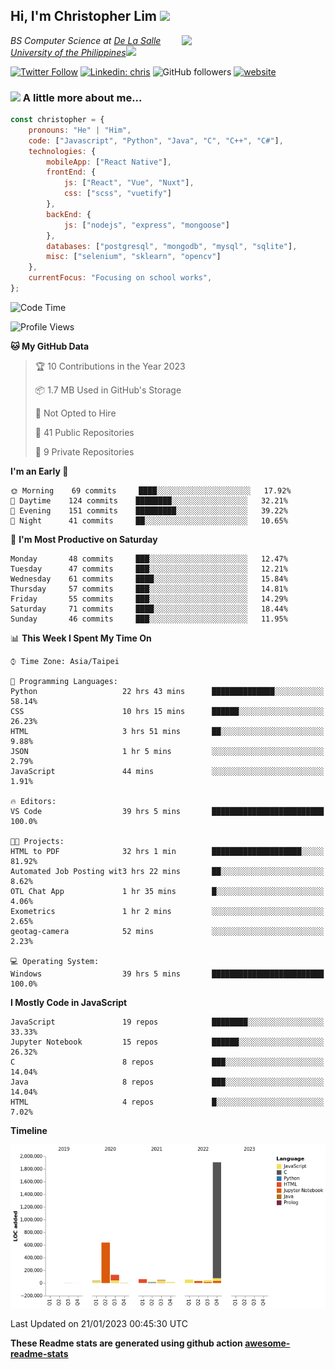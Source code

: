 <h2>Hi, I'm Christopher Lim <img src="https://media3.giphy.com/media/r3SVtaGUukD5V6UjzP/giphy.gif" width="50" /></h2>
<img align='right' src="https://media.giphy.com/media/M9gbBd9nbDrOTu1Mqx/giphy.gif" width="230">
<p><em>BS Computer Science at <a href="https://www.dlsu.edu.ph/">De La Salle University of the Philippines</a><img src="https://media.giphy.com/media/WUlplcMpOCEmTGBtBW/giphy.gif" width="30"> 
</em></p>

[![Twitter Follow](https://img.shields.io/twitter/follow/ClovesJL?label=Follow)](https://twitter.com/intent/follow?screen_name=ClovesJL)
[![Linkedin: chris](https://img.shields.io/badge/-chris-blue?style=flat-square&logo=Linkedin&logoColor=white&link=https://www.linkedin.com/in/christopher-lim-122831183/)](https://www.linkedin.com/in/christopher-lim-122831183/)
![GitHub followers](https://img.shields.io/github/followers/cc-visionary?label=Follow&style=social)
[![website](https://img.shields.io/badge/Website-46a2f1.svg?&style=flat-square&logo=Google-Chrome&logoColor=white&link=http://christopherlim.surge.sh/)](http://christopherlim.surge.sh/)

### <img src="https://media.giphy.com/media/VgCDAzcKvsR6OM0uWg/giphy.gif" width="50"> A little more about me...  

```javascript
const christopher = {
    pronouns: "He" | "Him",
    code: ["Javascript", "Python", "Java", "C", "C++", "C#"],
    technologies: {
        mobileApp: ["React Native"],
        frontEnd: {
            js: ["React", "Vue", "Nuxt"],
            css: ["scss", "vuetify"]
        },
        backEnd: {
            js: ["nodejs", "express", "mongoose"]
        },
        databases: ["postgresql", "mongodb", "mysql", "sqlite"],
        misc: ["selenium", "sklearn", "opencv"]
    },
    currentFocus: "Focusing on school works",
};
```

<!--START_SECTION:waka-->
![Code Time](http://img.shields.io/badge/Code%20Time-575%20hrs%2043%20mins-blue)

![Profile Views](http://img.shields.io/badge/Profile%20Views-9-blue)

**🐱 My GitHub Data** 

> 🏆 10 Contributions in the Year 2023
 > 
> 📦 1.7 MB Used in GitHub's Storage 
 > 
> 🚫 Not Opted to Hire
 > 
> 📜 41 Public Repositories 
 > 
> 🔑 9 Private Repositories  
 > 
**I'm an Early 🐤** 

```text
🌞 Morning    69 commits     ████░░░░░░░░░░░░░░░░░░░░░   17.92% 
🌆 Daytime    124 commits    ████████░░░░░░░░░░░░░░░░░   32.21% 
🌃 Evening    151 commits    █████████░░░░░░░░░░░░░░░░   39.22% 
🌙 Night      41 commits     ██░░░░░░░░░░░░░░░░░░░░░░░   10.65%

```
📅 **I'm Most Productive on Saturday** 

```text
Monday       48 commits     ███░░░░░░░░░░░░░░░░░░░░░░   12.47% 
Tuesday      47 commits     ███░░░░░░░░░░░░░░░░░░░░░░   12.21% 
Wednesday    61 commits     ████░░░░░░░░░░░░░░░░░░░░░   15.84% 
Thursday     57 commits     ███░░░░░░░░░░░░░░░░░░░░░░   14.81% 
Friday       55 commits     ███░░░░░░░░░░░░░░░░░░░░░░   14.29% 
Saturday     71 commits     ████░░░░░░░░░░░░░░░░░░░░░   18.44% 
Sunday       46 commits     ███░░░░░░░░░░░░░░░░░░░░░░   11.95%

```


📊 **This Week I Spent My Time On** 

```text
⌚︎ Time Zone: Asia/Taipei

💬 Programming Languages: 
Python                   22 hrs 43 mins      ██████████████░░░░░░░░░░░   58.14% 
CSS                      10 hrs 15 mins      ██████░░░░░░░░░░░░░░░░░░░   26.23% 
HTML                     3 hrs 51 mins       ██░░░░░░░░░░░░░░░░░░░░░░░   9.88% 
JSON                     1 hr 5 mins         ░░░░░░░░░░░░░░░░░░░░░░░░░   2.79% 
JavaScript               44 mins             ░░░░░░░░░░░░░░░░░░░░░░░░░   1.91%

🔥 Editors: 
VS Code                  39 hrs 5 mins       █████████████████████████   100.0%

🐱‍💻 Projects: 
HTML to PDF              32 hrs 1 min        ████████████████████░░░░░   81.92% 
Automated Job Posting wit3 hrs 22 mins       ██░░░░░░░░░░░░░░░░░░░░░░░   8.62% 
OTL Chat App             1 hr 35 mins        █░░░░░░░░░░░░░░░░░░░░░░░░   4.06% 
Exometrics               1 hr 2 mins         ░░░░░░░░░░░░░░░░░░░░░░░░░   2.65% 
geotag-camera            52 mins             ░░░░░░░░░░░░░░░░░░░░░░░░░   2.23%

💻 Operating System: 
Windows                  39 hrs 5 mins       █████████████████████████   100.0%

```

**I Mostly Code in JavaScript** 

```text
JavaScript               19 repos            ████████░░░░░░░░░░░░░░░░░   33.33% 
Jupyter Notebook         15 repos            ██████░░░░░░░░░░░░░░░░░░░   26.32% 
C                        8 repos             ███░░░░░░░░░░░░░░░░░░░░░░   14.04% 
Java                     8 repos             ███░░░░░░░░░░░░░░░░░░░░░░   14.04% 
HTML                     4 repos             █░░░░░░░░░░░░░░░░░░░░░░░░   7.02%

```


**Timeline**

![Chart not found](https://raw.githubusercontent.com/cc-visionary/cc-visionary/master/charts/bar_graph.png) 


 Last Updated on 21/01/2023 00:45:30 UTC
<!--END_SECTION:waka-->

**These Readme stats are generated using github action [awesome-readme-stats](https://github.com/anmol098/waka-readme-stats)**
